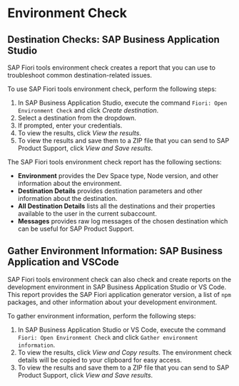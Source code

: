 <!-- loio75390cf5d81e43aea5db231ef4225268 -->

# Environment Check



<a name="loio75390cf5d81e43aea5db231ef4225268__section_fgy_xgy_dvb"/>

## Destination Checks: SAP Business Application Studio

SAP Fiori tools environment check creates a report that you can use to troubleshoot common destination-related issues.

To use SAP Fiori tools environment check, perform the following steps:

1.  In SAP Business Application Studio, execute the command `Fiori: Open Environment Check` and click *Create destination*.
2.  Select a destination from the dropdown.
3.  If prompted, enter your credentials.
4.  To view the results, click *View the results*.
5.  To view the results and save them to a ZIP file that you can send to SAP Product Support, click *View and Save results*.

The SAP Fiori tools environment check report has the following sections:

-   **Environment** provides the Dev Space type, Node version, and other information about the environment.
-   **Destination Details** provides destination parameters and other information about the destination.
-   **All Destination Details** lists all the destinations and their properties available to the user in the current subaccount.
-   **Messages** provides raw log messages of the chosen destination which can be useful for SAP Product Support.



<a name="loio75390cf5d81e43aea5db231ef4225268__section_nkk_cvy_dvb"/>

## Gather Environment Information: SAP Business Application and VSCode

SAP Fiori tools environment check can also check and create reports on the development environment in SAP Business Application Studio or VS Code. This report provides the SAP Fiori application generator version, a list of `npm` packages, and other information about your development environment.

To gather environment information, perform the following steps:

1.  In SAP Business Application Studio or VS Code, execute the command `Fiori: Open Environment Check` and click `Gather environment information`.
2.  To view the results, click *View and Copy results*. The environment check details will be copied to your clipboard for easy access.
3.  To view the results and save them to a ZIP file that you can send to SAP Product Support, click *View and Save results*.

